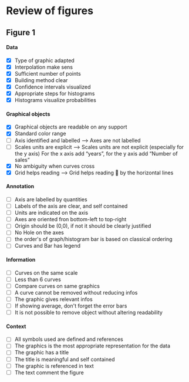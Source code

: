 # Review of figures


## Figure 1

#### Data
- [x] Type of graphic adapted
- [x] Interpolation make sens
- [x] Sufficient number of points
- [x] Building method clear
- [x] Confidence intervals visualized
- [x] Appropriate steps for histograms
- [x] Histograms visualize probabilities

#### Graphical objects
- [x] Graphical objects are readable on any support
- [x] Standard color range
- [ ] Axis identified and labelled --> Axes are not labelled
- [ ] Scales units are explicit --> Scales units are not explicit (especially for the y axis)
For the x axis add “years”, for the y axis add “Number of sales”
- [x] No ambiguity when curves cross
- [x] Grid helps reading --> Grid helps reading  by the horizontal lines

#### Annotation
- [ ] Axis are labelled by quantities
- [ ] Labels of the axis are clear, and self contained
- [ ] Units are indicated on the axis
- [ ] Axes are oriented fron bottom-left to top-right
- [ ] Origin should be (0,0), if not it should be clearly justified
- [ ] No Hole on the axes
- [ ] the order's of graph/histogram bar is based on classical ordering 
- [ ] Curves and Bar has legend

#### Information
- [ ] Curves on the same scale
- [ ] Less than 6 curves
- [ ] Compare curves on same graphics
- [ ] A curve cannot be removed without reducing infos
- [ ] The graphic gives relevant infos
- [ ] If showing average, don't forget the error bars
- [ ] It is not possible to remove object without altering readability

#### Context
- [ ] All symbols used are defined and references
- [ ] The graphics is the most appropriate representation for the data
- [ ] The graphic has a title
- [ ] The title is meaningful and self contained
- [ ] The graphic is referenced in text
- [ ] The text comment the figure
